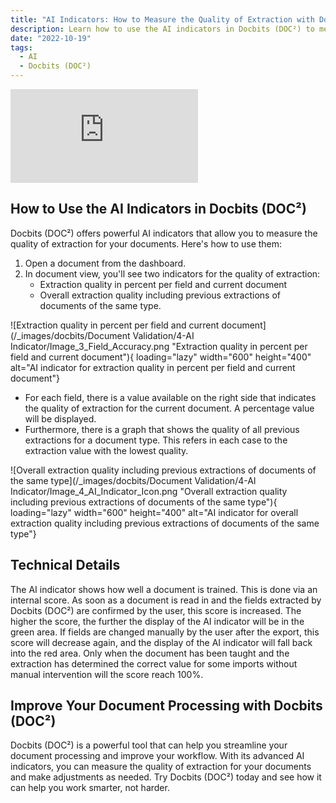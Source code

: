 ```yaml
---
title: "AI Indicators: How to Measure the Quality of Extraction with Docbits (DOC²)"
description: Learn how to use the AI indicators in Docbits (DOC²) to measure the quality of extraction for your documents. Improve your document processing with this powerful tool.
date: "2022-10-19"
tags:
  - AI
  - Docbits (DOC²)
---
```


<div class='video-container'>
  <iframe src="https://www.youtube.com/embed/your-video-id" frameborder="0" allowfullscreen></iframe>
</div>

## How to Use the AI Indicators in Docbits (DOC²)

Docbits (DOC²) offers powerful AI indicators that allow you to measure the quality of extraction for your documents. Here's how to use them:

1. Open a document from the dashboard.
2. In document view, you'll see two indicators for the quality of extraction:
     - Extraction quality in percent per field and current document
     - Overall extraction quality including previous extractions of documents of the same type.

  ![Extraction quality in percent per field and current document](/_images/docbits/Document Validation/4-AI Indicator/Image_3_Field_Accuracy.png "Extraction quality in percent per field and current document"){ loading="lazy" width="600" height="400" alt="AI indicator for extraction quality in percent per field and current document"}
  
- For each field, there is a value available on the right side that indicates the quality of extraction for the current document. A percentage value will be displayed.
- Furthermore, there is a graph that shows the quality of all previous extractions for a document type. This refers in each case to the extraction value with the lowest quality.

![Overall extraction quality including previous extractions of documents of the same type](/_images/docbits/Document Validation/4-AI Indicator/Image_4_AI_Indicator_Icon.png "Overall extraction quality including previous extractions of documents of the same type"){ loading="lazy" width="600" height="400" alt="AI indicator for overall extraction quality including previous extractions of documents of the same type"}

## Technical Details

The AI indicator shows how well a document is trained. This is done via an internal score. As soon as a document is read in and the fields extracted by Docbits (DOC²) are confirmed by the user, this score is increased. The higher the score, the further the display of the AI indicator will be in the green area. If fields are changed manually by the user after the export, this score will decrease again, and the display of the AI indicator will fall back into the red area. Only when the document has been taught and the extraction has determined the correct value for some imports without manual intervention will the score reach 100%.

## Improve Your Document Processing with Docbits (DOC²)

Docbits (DOC²) is a powerful tool that can help you streamline your document processing and improve your workflow. With its advanced AI indicators, you can measure the quality of extraction for your documents and make adjustments as needed. Try Docbits (DOC²) today and see how it can help you work smarter, not harder. 
